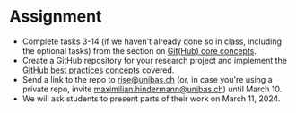 # Assignment


- Complete tasks 3-14 (if we haven't already done so in class, including the optional tasks) from the section on [Git(Hub) core concepts](2_core_concepts.md).
- Create a GitHub repository for your research project and implement the [GitHub best practices concepts](3_best_practices.md) covered.
- Send a link to the repo to rise@unibas.ch (or, in case you're using a private repo, invite maximilian.hindermann@unibas.ch) until March 10.
- We will ask students to present parts of their work on March 11, 2024.
